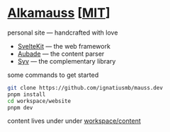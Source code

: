 # [Alkamauss](https://mauss.dev) [[MIT](LICENSE)]

personal site — handcrafted with love

- [SvelteKit](https://kit.svelte.dev) — the web framework
- [Aubade](https://aubade.mauss.dev) — the content parser
- [Syv](https://github.com/ignatiusmb/syv) — the complementary library

some commands to get started

```bash
git clone https://github.com/ignatiusmb/mauss.dev
pnpm install
cd workspace/website
pnpm dev
```

content lives under under [workspace/content](./workspace/content)
